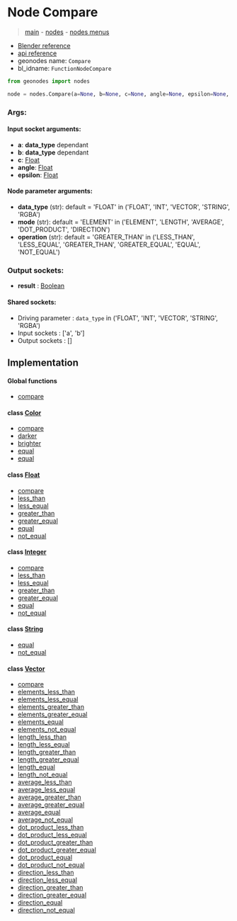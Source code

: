 # Node Compare

> [main](../structure.md) - [nodes](nodes.md) - [nodes menus](nodes_menus.md)

- [Blender reference](https://docs.blender.org/manual/en/latest/modeling/geometry_nodes/utilities/compare.html)
- [api reference](https://docs.blender.org/api/current/bpy.types.FunctionNodeCompare.html)
- geonodes name: `Compare`
- bl_idname: `FunctionNodeCompare`

```python
from geonodes import nodes

node = nodes.Compare(a=None, b=None, c=None, angle=None, epsilon=None, data_type='FLOAT', mode='ELEMENT', operation='GREATER_THAN')
```

### Args:

#### Input socket arguments:

- **a**: **data_type** dependant
- **b**: **data_type** dependant
- **c**: [Float](Float.md)
- **angle**: [Float](Float.md)
- **epsilon**: [Float](Float.md)

#### Node parameter arguments:

- **data_type** (str): default = 'FLOAT' in ('FLOAT', 'INT', 'VECTOR', 'STRING', 'RGBA')
- **mode** (str): default = 'ELEMENT' in ('ELEMENT', 'LENGTH', 'AVERAGE', 'DOT_PRODUCT', 'DIRECTION')
- **operation** (str): default = 'GREATER_THAN' in ('LESS_THAN', 'LESS_EQUAL', 'GREATER_THAN', 'GREATER_EQUAL', 'EQUAL', 'NOT_EQUAL')

### Output sockets:

- **result** : [Boolean](Boolean.md)

#### Shared sockets:

- Driving parameter : ``data_type`` in ('FLOAT', 'INT', 'VECTOR', 'STRING', 'RGBA')
- Input sockets  : ['a', 'b']
- Output sockets : []
## Implementation

#### Global functions

 - [compare](A.md#compare)
#### class [Color](Color.md)

 - [compare](Color.md#compare)
 - [darker](Color.md#darker)
 - [brighter](Color.md#brighter)
 - [equal](Color.md#equal)
 - [equal](Color.md#equal)
#### class [Float](Float.md)

 - [compare](Float.md#compare)
 - [less_than](Float.md#less_than)
 - [less_equal](Float.md#less_equal)
 - [greater_than](Float.md#greater_than)
 - [greater_equal](Float.md#greater_equal)
 - [equal](Float.md#equal)
 - [not_equal](Float.md#not_equal)
#### class [Integer](Integer.md)

 - [compare](Integer.md#compare)
 - [less_than](Integer.md#less_than)
 - [less_equal](Integer.md#less_equal)
 - [greater_than](Integer.md#greater_than)
 - [greater_equal](Integer.md#greater_equal)
 - [equal](Integer.md#equal)
 - [not_equal](Integer.md#not_equal)
#### class [String](String.md)

 - [equal](String.md#equal)
 - [not_equal](String.md#not_equal)
#### class [Vector](Vector.md)

 - [compare](Vector.md#compare)
 - [elements_less_than](Vector.md#elements_less_than)
 - [elements_less_equal](Vector.md#elements_less_equal)
 - [elements_greater_than](Vector.md#elements_greater_than)
 - [elements_greater_equal](Vector.md#elements_greater_equal)
 - [elements_equal](Vector.md#elements_equal)
 - [elements_not_equal](Vector.md#elements_not_equal)
 - [length_less_than](Vector.md#length_less_than)
 - [length_less_equal](Vector.md#length_less_equal)
 - [length_greater_than](Vector.md#length_greater_than)
 - [length_greater_equal](Vector.md#length_greater_equal)
 - [length_equal](Vector.md#length_equal)
 - [length_not_equal](Vector.md#length_not_equal)
 - [average_less_than](Vector.md#average_less_than)
 - [average_less_equal](Vector.md#average_less_equal)
 - [average_greater_than](Vector.md#average_greater_than)
 - [average_greater_equal](Vector.md#average_greater_equal)
 - [average_equal](Vector.md#average_equal)
 - [average_not_equal](Vector.md#average_not_equal)
 - [dot_product_less_than](Vector.md#dot_product_less_than)
 - [dot_product_less_equal](Vector.md#dot_product_less_equal)
 - [dot_product_greater_than](Vector.md#dot_product_greater_than)
 - [dot_product_greater_equal](Vector.md#dot_product_greater_equal)
 - [dot_product_equal](Vector.md#dot_product_equal)
 - [dot_product_not_equal](Vector.md#dot_product_not_equal)
 - [direction_less_than](Vector.md#direction_less_than)
 - [direction_less_equal](Vector.md#direction_less_equal)
 - [direction_greater_than](Vector.md#direction_greater_than)
 - [direction_greater_equal](Vector.md#direction_greater_equal)
 - [direction_equal](Vector.md#direction_equal)
 - [direction_not_equal](Vector.md#direction_not_equal)
